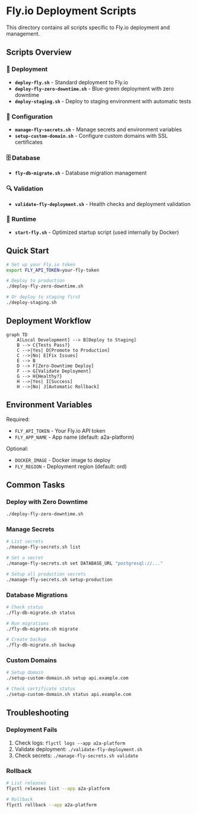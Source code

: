 # Fly.io Deployment Scripts

This directory contains all scripts specific to Fly.io deployment and management.

## Scripts Overview

### 🚀 Deployment
- **`deploy-fly.sh`** - Standard deployment to Fly.io
- **`deploy-fly-zero-downtime.sh`** - Blue-green deployment with zero downtime
- **`deploy-staging.sh`** - Deploy to staging environment with automatic tests

### 🔐 Configuration
- **`manage-fly-secrets.sh`** - Manage secrets and environment variables
- **`setup-custom-domain.sh`** - Configure custom domains with SSL certificates

### 🗄️ Database
- **`fly-db-migrate.sh`** - Database migration management

### 🔍 Validation
- **`validate-fly-deployment.sh`** - Health checks and deployment validation

### 🏃 Runtime
- **`start-fly.sh`** - Optimized startup script (used internally by Docker)

## Quick Start

```bash
# Set up your Fly.io token
export FLY_API_TOKEN=your-fly-token

# Deploy to production
./deploy-fly-zero-downtime.sh

# Or deploy to staging first
./deploy-staging.sh
```

## Deployment Workflow

```mermaid
graph TD
    A[Local Development] --> B[Deploy to Staging]
    B --> C{Tests Pass?}
    C -->|Yes| D[Promote to Production]
    C -->|No| E[Fix Issues]
    E --> B
    D --> F[Zero-Downtime Deploy]
    F --> G[Validate Deployment]
    G --> H{Healthy?}
    H -->|Yes| I[Success]
    H -->|No| J[Automatic Rollback]
```

## Environment Variables

Required:
- `FLY_API_TOKEN` - Your Fly.io API token
- `FLY_APP_NAME` - App name (default: a2a-platform)

Optional:
- `DOCKER_IMAGE` - Docker image to deploy
- `FLY_REGION` - Deployment region (default: ord)

## Common Tasks

### Deploy with Zero Downtime
```bash
./deploy-fly-zero-downtime.sh
```

### Manage Secrets
```bash
# List secrets
./manage-fly-secrets.sh list

# Set a secret
./manage-fly-secrets.sh set DATABASE_URL "postgresql://..."

# Setup all production secrets
./manage-fly-secrets.sh setup-production
```

### Database Migrations
```bash
# Check status
./fly-db-migrate.sh status

# Run migrations
./fly-db-migrate.sh migrate

# Create backup
./fly-db-migrate.sh backup
```

### Custom Domains
```bash
# Setup domain
./setup-custom-domain.sh setup api.example.com

# Check certificate status
./setup-custom-domain.sh status api.example.com
```

## Troubleshooting

### Deployment Fails
1. Check logs: `flyctl logs --app a2a-platform`
2. Validate deployment: `./validate-fly-deployment.sh`
3. Check secrets: `./manage-fly-secrets.sh validate`

### Rollback
```bash
# List releases
flyctl releases list --app a2a-platform

# Rollback
flyctl rollback --app a2a-platform
```